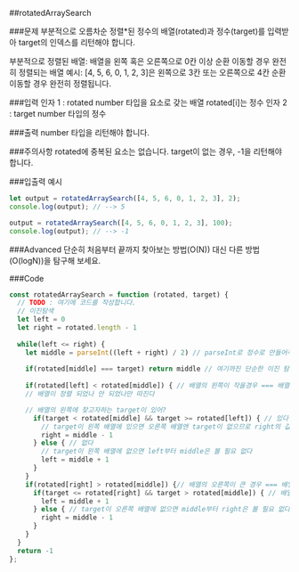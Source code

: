 ##rotatedArraySearch

###문제
부분적으로 오름차순 정렬*된 정수의 배열(rotated)과 정수(target)를 입력받아 target의 인덱스를 리턴해야 합니다.

부분적으로 정렬된 배열: 배열을 왼쪽 혹은 오른쪽으로 0칸 이상 순환 이동할 경우 완전히 정렬되는 배열
예시: [4, 5, 6, 0, 1, 2, 3]은 왼쪽으로 3칸 또는 오른쪽으로 4칸 순환 이동할 경우 완전히 정렬됩니다.

###입력
인자 1 : rotated
number 타입을 요소로 갖는 배열
rotated[i]는 정수
인자 2 : target
number 타입의 정수

###출력
number 타입을 리턴해야 합니다.

###주의사항
rotated에 중복된 요소는 없습니다.
target이 없는 경우, -1을 리턴해야 합니다.

###입출력 예시
```js
let output = rotatedArraySearch([4, 5, 6, 0, 1, 2, 3], 2);
console.log(output); // --> 5

output = rotatedArraySearch([4, 5, 6, 0, 1, 2, 3], 100);
console.log(output); // --> -1
```

###Advanced
단순히 처음부터 끝까지 찾아보는 방법(O(N)) 대신 다른 방법(O(logN))을 탐구해 보세요.

###Code
```js
const rotatedArraySearch = function (rotated, target) {
  // TODO : 여기에 코드를 작성합니다.
  // 이진탐색
  let left = 0
  let right = rotated.length - 1
  
  while(left <= right) {
    let middle = parseInt((left + right) / 2) // parseInt로 정수로 만들어주지 않으면 인덱스로 배열에 접근할 수 없다
    
    if(rotated[middle] === target) return middle // 여기까진 단순한 이진 탐색과 같지만
    
    if(rotated[left] < rotated[middle]) { // 배열의 왼쪽이 작을경우 === 배열의 왼쪽 절반이 정렬된 경우
    // 배열이 정렬 되었나 안 되었나만 따진다

    // 배열의 왼쪽에 찾고자하는 target이 있어?
      if(target < rotated[middle] && target >= rotated[left]) { // 있다
        // target이 왼쪽 배열에 있으면 오른쪽 배열엔 target이 없으므로 right의 값을 조정해준다
        right = middle - 1 
      } else { // 없다
        // target이 왼쪽 배열에 없으면 left부터 middle은 볼 필요 없다
        left = middle + 1 
      }
    }
    if(rotated[right] > rotated[middle]) {// 배열의 오른쪽이 큰 경우 === 배열의 오른쪽 절반이 정렬된 경우
      if(target <= rotated[right] && target > rotated[middle]) { // 배열의 오른쪽에 찾고자하는 target이 있을 경우
        left = middle + 1
      } else { // target이 오른쪽 배열에 없으면 middle부터 right은 볼 필요 없다
        right = middle - 1
      }
    }
  }
  return -1
};
```

